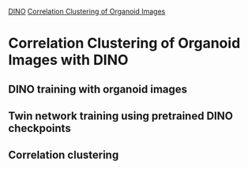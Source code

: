 [DINO](https://github.com/facebookresearch/dino)
[Correlation Clustering of Organoid Images](https://github.com/JannikPresberger/Correlation_Clustering_of_Organoid_Images/tree/main/code-twin-networks)

# Correlation Clustering of Organoid Images with DINO

## DINO training with organoid images

## Twin network training using pretrained DINO checkpoints

## Correlation clustering

